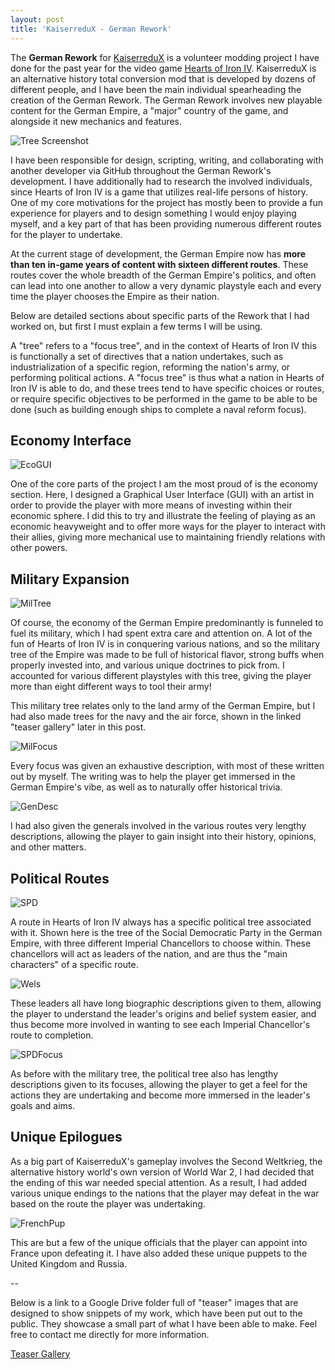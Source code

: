 ```yaml
---
layout: post
title: 'KaiserreduX - German Rework'
---
```


The **German Rework** for [KaiserreduX](https://steamcommunity.com/workshop/filedetails/?id=2076426030) is a volunteer modding project I have done for the past year for the video game [Hearts of Iron IV](https://store.steampowered.com/app/394360/Hearts_of_Iron_IV/). KaiserreduX is an alternative history total conversion mod that is developed by dozens of different people, and I have been the main individual spearheading the creation of the German Rework. The German Rework involves new playable content for the German Empire, a "major" country of the game, and alongside it new mechanics and features.

![Tree Screenshot](/assets/img/projects/proj-1/StartingTree.jpg)

I have been responsible for design, scripting, writing, and collaborating with another developer via GitHub throughout the German Rework's development. I have additionally had to research the involved individuals, since Hearts of Iron IV is a game that utilizes real-life persons of history. One of my core motivations for the project has mostly been to provide a fun experience for players and to design something I would enjoy playing myself, and a key part of that has been providing numerous different routes for the player to undertake.

At the current stage of development, the German Empire now has **more than ten in-game years of content with sixteen different routes**. These routes cover the whole breadth of the German Empire's politics, and often can lead into one another to allow a very dynamic playstyle each and every time the player chooses the Empire as their nation.

Below are detailed sections about specific parts of the Rework that I had worked on, but first I must explain a few terms I will be using.

A "tree" refers to a "focus tree", and in the context of Hearts of Iron IV this is functionally a set of directives that a nation undertakes, such as industrialization of a specific region, reforming the nation's army, or performing political actions. A "focus tree" is thus what a nation in Hearts of Iron IV is able to do, and these trees tend to have specific choices or routes, or require specific objectives to be performed in the game to be able to be done (such as building enough ships to complete a naval reform focus).

## Economy Interface

![EcoGUI](/assets/img/projects/proj-1/EconomyGUI.jpg)

One of the core parts of the project I am the most proud of is the economy section. Here, I designed a Graphical User Interface (GUI) with an artist in order to provide the player with more means of investing within their economic sphere. I did this to try and illustrate the feeling of playing as an economic heavyweight and to offer more ways for the player to interact with their allies, giving more mechanical use to maintaining friendly relations with other powers.

## Military Expansion

![MilTree](/assets/img/projects/proj-1/miltree.jpg)

Of course, the economy of the German Empire predominantly is funneled to fuel its military, which I had spent extra care and attention on. A lot of the fun of Hearts of Iron IV is in conquering various nations, and so the military tree of the Empire was made to be full of historical flavor, strong buffs when properly invested into, and various unique doctrines to pick from. I accounted for various different playstyles with this tree, giving the player more than eight different ways to tool their army!

This military tree relates only to the land army of the German Empire, but I had also made trees for the navy and the air force, shown in the linked "teaser gallery" later in this post.

![MilFocus](/assets/img/projects/proj-1/milfocus.jpg)

Every focus was given an exhaustive description, with most of these written out by myself. The writing was to help the player get immersed in the German Empire's vibe, as well as to naturally offer historical trivia.

![GenDesc](/assets/img/projects/proj-1/gendesc.jpg)

I had also given the generals involved in the various routes very lengthy descriptions, allowing the player to gain insight into their history, opinions, and other matters.

## Political Routes

![SPD](/assets/img/projects/proj-1/spd.jpg)

A route in Hearts of Iron IV always has a specific political tree associated with it. Shown here is the tree of the Social Democratic Party in the German Empire, with three different Imperial Chancellors to choose within. These chancellors will act as leaders of the nation, and are thus the "main characters" of a specific route.

![Wels](/assets/img/projects/proj-1/wels.jpg)

These leaders all have long biographic descriptions given to them, allowing the player to understand the leader's origins and belief system easier, and thus become more involved in wanting to see each Imperial Chancellor's route to completion.

![SPDFocus](/assets/img/projects/proj-1/spdfoc.jpg)

As before with the military tree, the political tree also has lengthy descriptions given to its focuses, allowing the player to get a feel for the actions they are undertaking and become more immersed in the leader's goals and aims.

## Unique Epilogues

As a big part of KaiserreduX's gameplay involves the Second Weltkrieg, the alternative history world's own version of World War 2, I had decided that the ending of this war needed special attention. As a result, I had added various unique endings to the nations that the player may defeat in the war based on the route the player was undertaking.

![FrenchPup](https://imgur.com/a/GYX0h77)

This are but a few of the unique officials that the player can appoint into France upon defeating it. I have also added these unique puppets to the United Kingdom and Russia.

--

Below is a link to a Google Drive folder full of "teaser" images that are designed to show snippets of my work, which have been put out to the public. They showcase a small part of what I have been able to make. Feel free to contact me directly for more information.

[Teaser Gallery](https://drive.google.com/drive/folders/1NpRcrPesVQPywyL9yVharCsc26Fl-o7r?usp=sharing)
